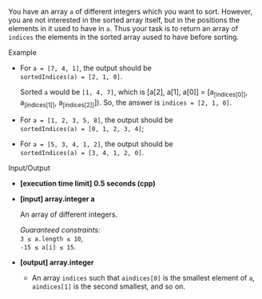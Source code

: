 
You have an array  `a`  of different integers which you want to sort. However, you are not interested in the sorted array itself, but in the positions the elements in it used to have in  `a`. Thus your task is to return an array of  `indices`  the elements in the sorted array  `a`used to have before sorting.

Example

-   For  `a = [7, 4, 1]`, the output should be  
    `sortedIndices(a) = [2, 1, 0]`.
    
    Sorted  `a`  would be  `[1, 4, 7]`, which is  [a[2], a[1], a[0]] = [a<sub>[indices[0]]</sub>, a<sub>[indices[1]]</sub>, a<sub>[indices[2]]</sub>]). So, the answer is  `indices = [2, 1, 0]`.
    
-   For  `a = [1, 2, 3, 5, 8]`, the output should be  
    `sortedIndices(a) = [0, 1, 2, 3, 4]`;
    
-   For  `a = [5, 3, 4, 1, 2]`, the output should be  
    `sortedIndices(a) = [3, 4, 1, 2, 0]`.
    

Input/Output

-   **[execution time limit] 0.5 seconds (cpp)**
    
-   **[input] array.integer a**
    
    An array of different integers.
    
    _Guaranteed constraints:_  
    `3 ≤ a.length ≤ 10`,  
    `-15 ≤ a[i] ≤ 15`.
    
-   **[output] array.integer**
    
    -   An array  `indices`  such that  `aindices[0]`  is the smallest element of  `a`,  `aindices[1]`  is the second smallest, and so on.
